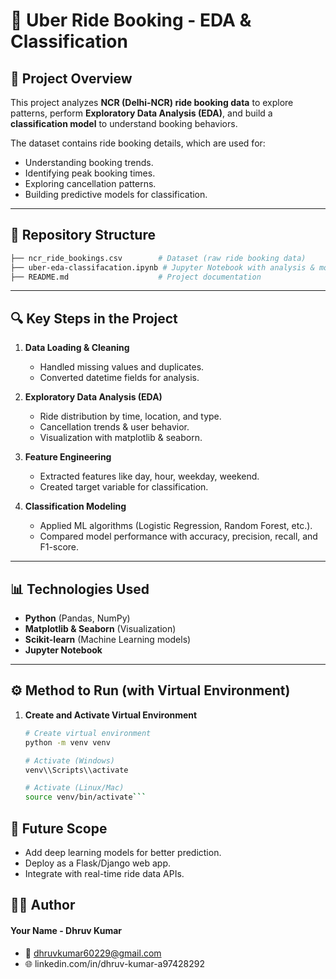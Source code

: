 # 🚖 Uber Ride Booking - EDA & Classification

## 📌 Project Overview
This project analyzes **NCR (Delhi-NCR) ride booking data** to explore patterns, perform **Exploratory Data Analysis (EDA)**, and build a **classification model** to understand booking behaviors.  

The dataset contains ride booking details, which are used for:  
- Understanding booking trends.  
- Identifying peak booking times.  
- Exploring cancellation patterns.  
- Building predictive models for classification.  

---

## 📂 Repository Structure
 ```bash
├── ncr_ride_bookings.csv        # Dataset (raw ride booking data)
├── uber-eda-classifacation.ipynb # Jupyter Notebook with analysis & modeling
├── README.md                    # Project documentation
 ```

---

## 🔍 Key Steps in the Project
1. **Data Loading & Cleaning**  
   - Handled missing values and duplicates.  
   - Converted datetime fields for analysis.  

2. **Exploratory Data Analysis (EDA)**  
   - Ride distribution by time, location, and type.  
   - Cancellation trends & user behavior.  
   - Visualization with matplotlib & seaborn.  

3. **Feature Engineering**  
   - Extracted features like day, hour, weekday, weekend.  
   - Created target variable for classification.  

4. **Classification Modeling**  
   - Applied ML algorithms (Logistic Regression, Random Forest, etc.).  
   - Compared model performance with accuracy, precision, recall, and F1-score.  

---

## 📊 Technologies Used
- **Python** (Pandas, NumPy)  
- **Matplotlib & Seaborn** (Visualization)  
- **Scikit-learn** (Machine Learning models)  
- **Jupyter Notebook**  

---

## ⚙️ Method to Run (with Virtual Environment)

1. **Create and Activate Virtual Environment**  
   ```bash
   # Create virtual environment
   python -m venv venv

   # Activate (Windows)
   venv\\Scripts\\activate

   # Activate (Linux/Mac)
   source venv/bin/activate```

## 📌 Future Scope
- Add deep learning models for better prediction.
- Deploy as a Flask/Django web app.
- Integrate with real-time ride data APIs.

## 👨‍💻 Author
#### Your Name - Dhruv Kumar
- 📧 dhruvkumar60229@gmail.com
- 🌐 linkedin.com/in/dhruv-kumar-a97428292
